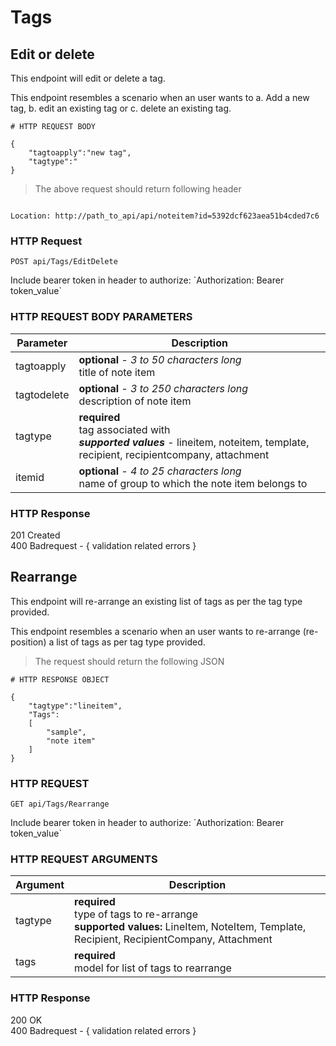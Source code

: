 # Tags

## Edit or delete

This endpoint will edit or delete a tag.

This endpoint resembles a scenario when an user wants to a. Add a new tag, b. edit an existing tag or c. delete an existing tag.

```shell
# HTTP REQUEST BODY

{ 
	"tagtoapply":"new tag",
	"tagtype":"
}
```

> The above request should return following header

```shell

Location: http://path_to_api/api/noteitem?id=5392dcf623aea51b4cded7c6

```

### HTTP Request

`POST api/Tags/EditDelete`

<aside class="notice">
Include bearer token in header to authorize: `Authorization: Bearer token_value`
</aside>

### HTTP REQUEST BODY PARAMETERS

Parameter | Description
-------------- | --------------
tagtoapply | **optional** <i>- 3 to 50 characters long </i> <br> title of note item
tagtodelete | **optional** <i>- 3 to 250 characters long </i> <br> description of note item 
tagtype | **required** <br> tag associated with <br> ***supported values*** - lineitem, noteitem, template, recipient, recipientcompany, attachment
itemid | **optional** <i>- 4 to 25 characters long </i> <br> name of group to which the note item belongs to

### HTTP Response

<aside class="success">
201 Created
</aside>

<aside class="warning">
400 Badrequest - { validation related errors }
</aside>

## Rearrange

This endpoint will re-arrange an existing list of tags as per the tag type provided.

This endpoint resembles a scenario when an user wants to re-arrange (re-position) a list of tags as per tag type provided.

> The request should return the following JSON

```shell
# HTTP RESPONSE OBJECT

{
	"tagtype":"lineitem",
	"Tags":
	[
		"sample",
		"note item"
	]
}

```

### HTTP REQUEST

`GET api/Tags/Rearrange`

<aside class="notice">
Include bearer token in header to authorize: `Authorization: Bearer token_value`
</aside>

### HTTP REQUEST ARGUMENTS

Argument | Description
-------------- | --------------
tagtype | **required** <br> type of tags to re-arrange <br> **supported values:** LineItem, NoteItem, Template, Recipient, RecipientCompany, Attachment
tags | **required** <br> model for list of tags to rearrange

### HTTP Response 

<aside class="success">
200 OK
</aside>

<aside class="warning">
400 Badrequest - { validation related errors }
</aside>
